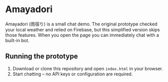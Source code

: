 # Amayadori

Amayadori (雨宿り) is a small chat demo. The original prototype checked your local weather and relied on Firebase, but this simplified version skips those features. When you open the page you can immediately chat with a built-in bot.

## Running the prototype

1. Download or clone this repository and open `index.html` in your browser.
2. Start chatting – no API keys or configuration are required.
